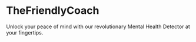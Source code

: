 # TheFriendlyCoach
Unlock your peace of mind with our revolutionary Mental Health Detector at your fingertips.
